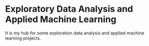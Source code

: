 # Exploratory Data Analysis and Applied Machine Learning
It is my hub for some exploration data analysis and applied machine learning projects.

